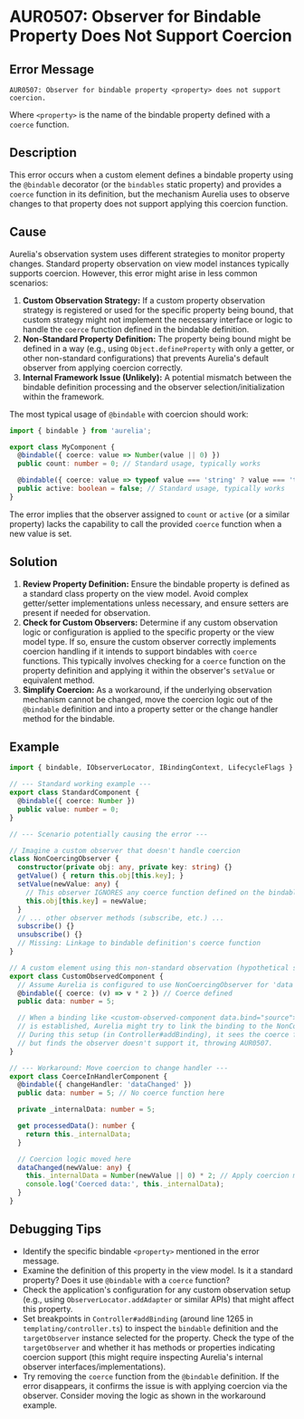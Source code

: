 # AUR0507: Observer for Bindable Property Does Not Support Coercion

## Error Message

`AUR0507: Observer for bindable property <property> does not support coercion.`

Where `<property>` is the name of the bindable property defined with a `coerce` function.

## Description

This error occurs when a custom element defines a bindable property using the `@bindable` decorator (or the `bindables` static property) and provides a `coerce` function in its definition, but the mechanism Aurelia uses to observe changes to that property does not support applying this coercion function.

## Cause

Aurelia's observation system uses different strategies to monitor property changes. Standard property observation on view model instances typically supports coercion. However, this error might arise in less common scenarios:

1.  **Custom Observation Strategy:** If a custom property observation strategy is registered or used for the specific property being bound, that custom strategy might not implement the necessary interface or logic to handle the `coerce` function defined in the bindable definition.
2.  **Non-Standard Property Definition:** The property being bound might be defined in a way (e.g., using `Object.defineProperty` with only a getter, or other non-standard configurations) that prevents Aurelia's default observer from applying coercion correctly.
3.  **Internal Framework Issue (Unlikely):** A potential mismatch between the bindable definition processing and the observer selection/initialization within the framework.

The most typical usage of `@bindable` with coercion should work:

```typescript
import { bindable } from 'aurelia';

export class MyComponent {
  @bindable({ coerce: value => Number(value || 0) })
  public count: number = 0; // Standard usage, typically works

  @bindable({ coerce: value => typeof value === 'string' ? value === 'true' : Boolean(value) })
  public active: boolean = false; // Standard usage, typically works
}
```

The error implies that the observer assigned to `count` or `active` (or a similar property) lacks the capability to call the provided `coerce` function when a new value is set.

## Solution

1.  **Review Property Definition:** Ensure the bindable property is defined as a standard class property on the view model. Avoid complex getter/setter implementations unless necessary, and ensure setters are present if needed for observation.
2.  **Check for Custom Observers:** Determine if any custom observation logic or configuration is applied to the specific property or the view model type. If so, ensure the custom observer correctly implements coercion handling if it intends to support bindables with `coerce` functions. This typically involves checking for a `coerce` function on the property definition and applying it within the observer's `setValue` or equivalent method.
3.  **Simplify Coercion:** As a workaround, if the underlying observation mechanism cannot be changed, move the coercion logic out of the `@bindable` definition and into a property setter or the change handler method for the bindable.

## Example

```typescript
import { bindable, IObserverLocator, IBindingContext, LifecycleFlags } from 'aurelia';

// --- Standard working example ---
export class StandardComponent {
  @bindable({ coerce: Number })
  public value: number = 0;
}

// --- Scenario potentially causing the error ---

// Imagine a custom observer that doesn't handle coercion
class NonCoercingObserver {
  constructor(private obj: any, private key: string) {}
  getValue() { return this.obj[this.key]; }
  setValue(newValue: any) {
    // This observer IGNORES any coerce function defined on the bindable
    this.obj[this.key] = newValue;
  }
  // ... other observer methods (subscribe, etc.) ...
  subscribe() {}
  unsubscribe() {}
  // Missing: Linkage to bindable definition's coerce function
}

// A custom element using this non-standard observation (hypothetical setup)
export class CustomObservedComponent {
  // Assume Aurelia is configured to use NonCoercingObserver for 'data'
  @bindable({ coerce: (v) => v * 2 }) // Coerce defined
  public data: number = 5;

  // When a binding like <custom-observed-component data.bind="source"></custom-observed-component>
  // is established, Aurelia might try to link the binding to the NonCoercingObserver.
  // During this setup (in Controller#addBinding), it sees the coerce function
  // but finds the observer doesn't support it, throwing AUR0507.
}

// --- Workaround: Move coercion to change handler ---
export class CoerceInHandlerComponent {
  @bindable({ changeHandler: 'dataChanged' })
  public data: number = 5; // No coerce function here

  private _internalData: number = 5;

  get processedData(): number {
    return this._internalData;
  }

  // Coercion logic moved here
  dataChanged(newValue: any) {
    this._internalData = Number(newValue || 0) * 2; // Apply coercion manually
    console.log('Coerced data:', this._internalData);
  }
}
```

## Debugging Tips

*   Identify the specific bindable `<property>` mentioned in the error message.
*   Examine the definition of this property in the view model. Is it a standard property? Does it use `@bindable` with a `coerce` function?
*   Check the application's configuration for any custom observation setup (e.g., using `ObserverLocator.addAdapter` or similar APIs) that might affect this property.
*   Set breakpoints in `Controller#addBinding` (around line 1265 in `templating/controller.ts`) to inspect the `bindable` definition and the `targetObserver` instance selected for the property. Check the type of the `targetObserver` and whether it has methods or properties indicating coercion support (this might require inspecting Aurelia's internal observer interfaces/implementations).
*   Try removing the `coerce` function from the `@bindable` definition. If the error disappears, it confirms the issue is with applying coercion via the observer. Consider moving the logic as shown in the workaround example.
